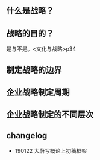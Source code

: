 ## 什么是战略？

## 战略的目的？
是与不是。<文化与战略>p34

## 制定战略的边界


## 企业战略制定周期

## 企业战略制定的不同层次



## changelog

- 190122 大蔚写概论上初稿框架